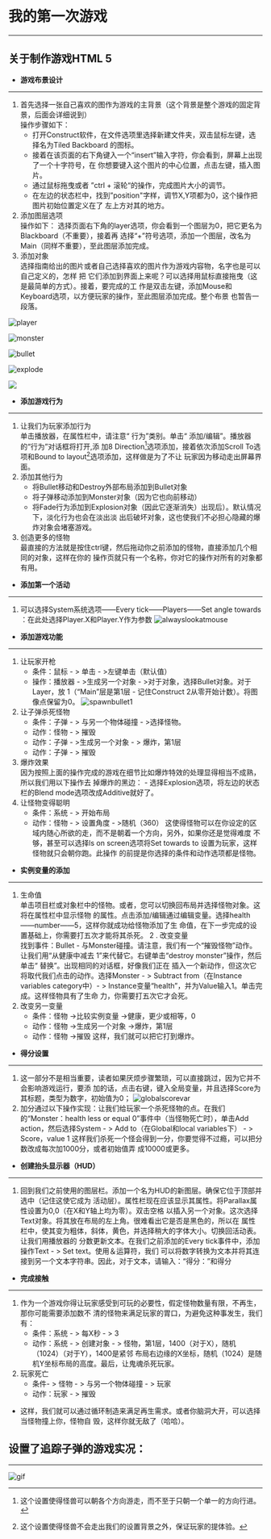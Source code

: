 # 我的第一次游戏
---
## 关于制作游戏HTML 5

* **游戏布景设计**
---
  1. 首先选择一张自己喜欢的图作为游戏的主背景（这个背景是整个游戏的固定背景，后面会详细说到）\
  操作步骤如下：
     - 打开Construct软件，在文件选项里选择新建文件夹，双击鼠标左键，选择名为Tiled Backboard 
                的图标。
     - 接着在该页面的右下角键入一个“insert”输入字符，你会看到，屏幕上出现了一个十字符号，在 
                你想要键入这个图片的中心位置，点击左键，插入图片。
     - 通过鼠标拖曳或者 ”ctrl + 滚轮“的操作，完成图片大小的调节。
     - 在左边的状态栏中，找到”position"字样，调节X,Y项都为0，这个操作把图片初始位置定义在了 
                左上方对其的地方。
  2. 添加图层选项\
  操作如下：
       选择页面右下角的layer选项，你会看到一个图层为0，把它更名为Blackboard（不重要），接着再 
       选择“+”符号选项，添加一个图层，改名为Main（同样不重要），至此图层添加完成。
  3. 添加对象\
       选择指南给出的图片或者自己选择喜欢的图片作为游戏内容物，名字也是可以自己定义的，怎样 
       把 它们添加到界面上来呢？可以选择用鼠标直接拖曳（这是最简单的方式）。接着，要完成的工 
       作是双击左键，添加Mouse和Keyboard选项，以方便玩家的操作，至此图层添加完成。整个布景 
       也暂告一段落。
       
![player](https://user-images.githubusercontent.com/43528369/46475524-55429f80-c818-11e8-8174-959a2055c7a0.png)

![monster](https://user-images.githubusercontent.com/43528369/46475530-57a4f980-c818-11e8-9c6a-cea55a21a3ab.png)

![bullet](https://user-images.githubusercontent.com/43528369/46475536-5b388080-c818-11e8-8516-fdd0cc52ea08.png)

![explode](https://user-images.githubusercontent.com/43528369/46475542-5ecc0780-c818-11e8-892d-08ead9939d7f.png)

![ ](https://user-images.githubusercontent.com/43528369/46474965-cd0fca80-c816-11e8-87c7-bfc447d552a7.jpg)


* **添加游戏行为**
---
  1. 让我们为玩家添加行为\
     单击播放器，在属性栏中，请注意“ 行为”类别。单击“ 添加/编辑”。播放器的“行为”对话框将打开,添 
     加8 Direction[^1]选项添加，接着依次添加Scroll To选项和Bound to layout[^2]选项添加，这样做是为了不让 
     玩家因为移动走出屏幕界面。
  2. 添加其他行为
     - 将Bullet移动和Destroy外部布局添加到Bullet对象
     - 将子弹移动添加到Monster对象（因为它也向前移动）
     - 将Fade行为添加到Explosion对象（因此它逐渐消失）出现后）。默认情况下，淡化行为也会在淡出淡 
    出后破坏对象，这也使我们不必担心隐藏的爆炸对象会堵塞游戏。
  3. 创造更多的怪物\
     最直接的方法就是按住ctrl键，然后拖动你之前添加的怪物，直接添加几个相同的对象，这样在你的 
     操作页就只有一个名称，你对它的操作对所有的对象都有用。
       
       
       
* **添加第一个活动**
---
  1. 可以选择System系统选项——Every tick——Players——Set angle towards ：在此处选择Player.X和Player.Y作为参数
![alwayslookatmouse](https://user-images.githubusercontent.com/43528369/46476878-d51e3900-c81b-11e8-9392-303eb2bd01d3.png)



* **添加游戏功能**
---
  1. 让玩家开枪
     - 条件：鼠标 - > 单击 - >左键单击（默认值）
     - 操作：播放器 - >生成另一个对象 - >对于对象，选择Bullet对象。对于Layer，放 
                                        1（“Main”层是第1层 - 记住Construct 2从零开始计数）。将图像点保留为0。
![spawnbullet1](https://user-images.githubusercontent.com/43528369/46476895-dd767400-c81b-11e8-9d76-35dd5804b17b.png)
  2. 让子弹杀死怪物
     - 条件：子弹 - > 与另一个物体碰撞 - >选择怪物。
     - 动作：怪物 - > 摧毁
     - 动作：子弹 - >生成另一个对象 - > 爆炸，第1层
     - 动作：子弹 - > 摧毁                                     
  3. 爆炸效果\
        因为按照上面的操作完成的游戏在细节比如爆炸特效的处理显得相当不成熟，所以我们用以下操作去 
        掉爆炸的黑边：
                    - 选择Explosion选项，将左边的状态栏的Blend mode选项改成Additive就好了。                  
  4. 让怪物变得聪明
     - 条件：系统 - > 开始布局
     - 动作：怪物 - > 设置角度 - >随机（360）
       这使得怪物可以在你设定的区域内随心所欲的走，而不是朝着一个方向，另外，如果你还是觉得难度 
       不够，甚至可以选择ls on screen选项将Set towards to 设置为玩家，这样怪物就只会朝你跑。此操作 
       的前提是你选择的条件和动作选项都是怪物。
       
       
       
* **实例变量的添加**
---
  1. 生命值\
       单击项目栏或对象栏中的怪物。或者，您可以切换回布局并选择怪物对象。这将在属性栏中显示怪物 
       的属性。点击添加/编辑通过编辑变量。选择health——number——5，这样你就成功给怪物添加了生 
       命值，在下一步完成的设置基础上，你需要打五次才能将其杀死。
  2 . 改变变量\
        找到事件：Bullet - 与Monster碰撞。请注意，我们有一个“摧毁怪物”动作。让我们用“从健康中减去 
        1”来代替它。右键单击“destroy monster”操作，然后单击“ 替换”。出现相同的对话框，好像我们正在 
        插入一个新动作，但这次它将取代我们点击的动作。选择Monster - > Subtract from（在Instance 
        variables category中）- > Instance变量“health”，并为Value输入1。单击完成。这样怪物具有了生命 
        力，你需要打五次它才会死。
  3. 改变另一变量
     - 条件：怪物 ->比较实例变量 ->健康，更少或相等，0 
     - 动作：怪物 ->生成另一个对象 ->爆炸，第1层
     - 动作：怪物 ->摧毁
       这样，我们就可以把它打到爆炸。
       
       
       
* **得分设置**
---
  1. 这一部分不是相当重要，读者如果厌烦步骤繁琐，可以直接跳过，因为它并不会影响游戏运行，要添 
     加的话，点击右键，键入全局变量，并且选择Score为其标题，类型为数字，初始值为0；
![globalscorevar](https://user-images.githubusercontent.com/43528369/46479251-401e3e80-c821-11e8-82b6-2c3269d1404f.png)
  2. 加分通过以下操作实现：让我们给玩家一个杀死怪物的点。在我们的“Monster：health less or equal 
    0”事件中（当怪物死亡时），单击Add action，然后选择System - > Add 
    to（在Global和local variables下） - > Score，value 1
       这样我们杀死一个怪会得到一分，你要觉得不过瘾，可以把分数改成每次加1000分，或者初始值弄 
       成10000或更多。
       
       
       
* **创建抬头显示器（HUD）**
---
  1. 回到我们之前使用的图层栏。添加一个名为HUD的新图层。确保它位于顶部并选中（记住这使它成为 
       活动层）。属性栏现在应该显示其属性。将Parallax属性设置为0,0（在X和Y轴上均为零）。双击空格 
       以插入另一个对象。这次选择Text对象。将其放在布局的左上角。很难看出它是否是黑色的，所以在 
       属性栏中，使其变为粗体，斜体，黄色，并选择稍大的字体大小。切换回活动表。让我们用播放器的 
       分数更新文本。在我们之前添加的Every tick事件中，添加操作Text - > Set text。使用＆运算符，我们 
       可以将数字转换为文本并将其连接到另一个文本字符串。因此，对于文本，请输入：“得分：”和得分
       
       
       
* **完成接触**
---
  1. 作为一个游戏你得让玩家感受到可玩的必要性，假定怪物数量有限，不再生，那你可能需要添加数不 
     清的怪物来满足玩家的胃口，为避免这种事发生，我们有： 
     - 条件：系统 - > 每X秒 - > 3
     - 动作：系统 - > 创建对象 - > 怪物，第1层，1400（对于X），随机（1024）（对于Y），1400是紧邻 
      布局右边缘的X坐标，随机（1024）是随机Y坐标布局的高度。最后，让鬼魂杀死玩家。       
  2. 玩家死亡
     - 条件- > 怪物 - > 与另一个物体碰撞 - > 玩家
     - 动作：玩家 - > 摧毁
  *  这样，我们就可以通过循环制造来满足再生需求。或者你脑洞大开，可以选择当怪物撞上你，怪物自 
      毁，这样你就无敌了（哈哈）。
      
      
       
## 设置了追踪子弹的游戏实况：
---
![gif](https://user-images.githubusercontent.com/43528369/46481056-0f400880-c825-11e8-8c3c-5d5dacbf52e4.gif)

  [^1]: 这个设置使得怪兽可以朝各个方向游走，而不至于只朝一个单一的方向行进。
  [^2]: 这个设置使得怪兽不会走出我们的设置背景之外，保证玩家的提体验。
